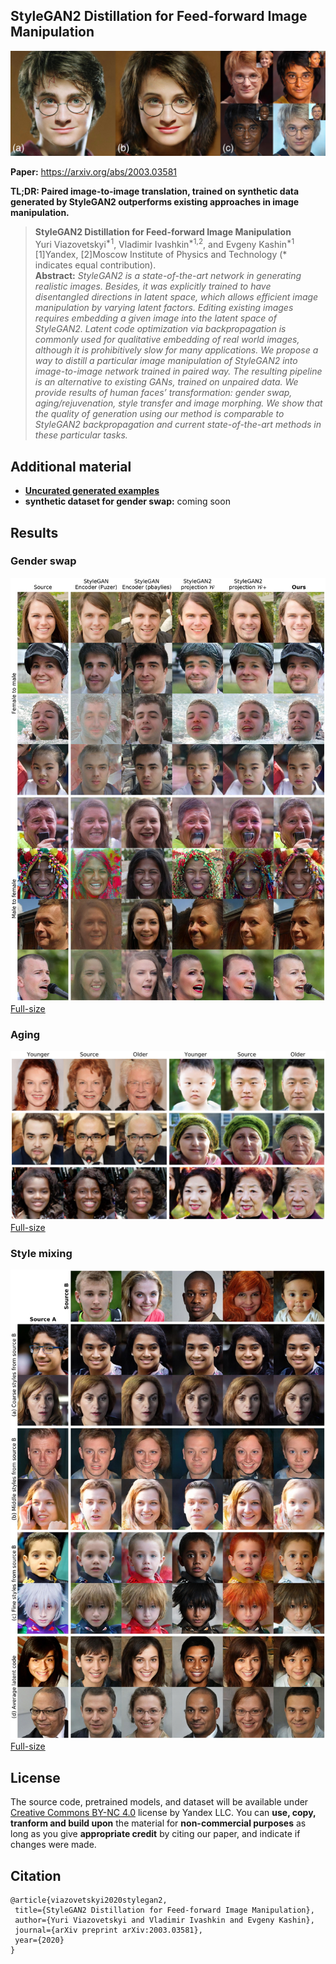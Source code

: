## StyleGAN2 Distillation for Feed-forward Image Manipulation
![Title image](./imgs/title.jpg)

**Paper:** https://arxiv.org/abs/2003.03581

**TL;DR: Paired image-to-image translation, trained on synthetic data generated by StyleGAN2 outperforms existing approaches in image manipulation.**

> **StyleGAN2 Distillation for Feed-forward Image Manipulation**<br>
> Yuri Viazovetskyi<sup>*1</sup>, Vladimir Ivashkin<sup>*1,2</sup>, and Evgeny
 Kashin<sup>*1</sup> <br>
> [1]Yandex, [2]Moscow Institute of Physics and Technology (\* indicates equal
> contribution).<br>
> **Abstract:** *StyleGAN2 is a state-of-the-art network in generating
 realistic images. Besides, it was explicitly trained to have disentangled directions in latent space, which allows efficient image manipulation by varying latent factors. Editing existing images requires embedding a given image into the latent space of StyleGAN2. Latent code optimization via backpropagation is commonly used for qualitative embedding of real world images, although it is prohibitively slow for many applications. We propose a way to distill a particular image manipulation of StyleGAN2 into image-to-image network trained in paired way. The resulting pipeline is an alternative to existing GANs, trained on unpaired data. We provide results of human faces’ transformation: gender swap, aging/rejuvenation, style transfer and image morphing. We show that the quality of generation using our method is comparable to StyleGAN2 backpropagation and current state-of-the-art methods in these particular tasks.*

## Additional material
- [**Uncurated generated examples**](https://drive.google.com/open?id=1RwMUjvYVz-1TGHjrhUn8512HsGWBSmEk)
- **synthetic dataset for gender swap:** coming soon
## Results
### Gender swap
![Gender swap](./imgs/gender.jpg)<br>
[Full-size](https://drive.google.com/open?id=1hIdu9Mdefec8LpeAybfEGu5_Lnjbx1Qa)

### Aging
![Aging](./imgs/aging.jpg)<br>
[Full-size](https://drive.google.com/open?id=1MmY8yZbu0K_CH3dX30Yz-jMkd8C9xIuo)

### Style mixing
![Style mixing](./imgs/style_mixing.jpg)<br>
[Full-size](https://drive.google.com/open?id=1bYNOXDUC84muncjtFY6visatyyICBTDE)

## License
The source code, pretrained models, and dataset will be available under
 [Creative Commons BY-NC 4.0](https://creativecommons.org/licenses/by-nc/4.0) license by Yandex LLC. You can **use, copy, tranform and build upon** the
  material for **non-commercial purposes** as long as you give **appropriate credit** by citing our paper, and indicate if changes were made.

## Citation
```
@article{viazovetskyi2020stylegan2,
 title={StyleGAN2 Distillation for Feed-forward Image Manipulation},
 author={Yuri Viazovetskyi and Vladimir Ivashkin and Evgeny Kashin},
 journal={arXiv preprint arXiv:2003.03581},
 year={2020}
}
```